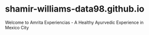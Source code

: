 # shamir-williams-data98.github.io
Welcome to Amrita Experiencias - A Healthy Ayurvedic Experience in Mexico City
